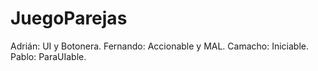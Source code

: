 # JuegoParejas

Adrián: UI y Botonera.
Fernando: Accionable y MAL.
Camacho: Iniciable.
Pablo: ParaUIable.
